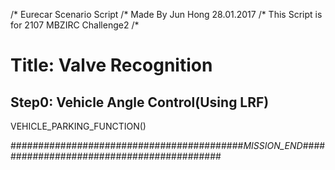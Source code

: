 /* Eurecar Scenario Script 
/* Made By Jun Hong 28.01.2017
/* This Script is for 2107 MBZIRC Challenge2
/*

# Title: Valve Recognition

## Step0: Vehicle Angle Control(Using LRF)

VEHICLE_PARKING_FUNCTION()

##########################################_MISSION_END_##########################################
